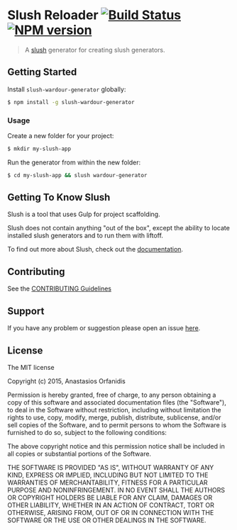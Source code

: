 # Slush Reloader [![Build Status](https://secure.travis-ci.org/KevinOrfas/slush-reloader-generator.png?branch=master)](https://travis-ci.org/KevinOrfas/slush-reloader-generator) [![NPM version](https://badge-me.herokuapp.com/api/npm/slush-wardour-generator.png)](http://badges.enytc.com/for/npm/slush-wardour-generator)

> A [slush](http://slushjs.github.io) generator for creating slush generators.

## Getting Started

Install `slush-wardour-generator` globally:

```bash
$ npm install -g slush-wardour-generator
```

### Usage

Create a new folder for your project:

```bash
$ mkdir my-slush-app
```

Run the generator from within the new folder:

```bash
$ cd my-slush-app && slush wardour-generator
```

## Getting To Know Slush

Slush is a tool that uses Gulp for project scaffolding.

Slush does not contain anything "out of the box", except the ability to locate installed slush generators and to run them with liftoff.

To find out more about Slush, check out the [documentation](https://github.com/slushjs/slush).

## Contributing

See the [CONTRIBUTING Guidelines](https://github.com/KevinOrfas/slush-wardour-generator/blob/master/CONTRIBUTING.md)

## Support
If you have any problem or suggestion please open an issue [here](https://github.com/KevinOrfas/slush-wardour-generator).

## License

The MIT license

Copyright (c) 2015, Anastasios Orfanidis

Permission is hereby granted, free of charge, to any person
obtaining a copy of this software and associated documentation
files (the "Software"), to deal in the Software without
restriction, including without limitation the rights to use,
copy, modify, merge, publish, distribute, sublicense, and/or sell
copies of the Software, and to permit persons to whom the
Software is furnished to do so, subject to the following
conditions:

The above copyright notice and this permission notice shall be
included in all copies or substantial portions of the Software.

THE SOFTWARE IS PROVIDED "AS IS", WITHOUT WARRANTY OF ANY KIND,
EXPRESS OR IMPLIED, INCLUDING BUT NOT LIMITED TO THE WARRANTIES
OF MERCHANTABILITY, FITNESS FOR A PARTICULAR PURPOSE AND
NONINFRINGEMENT. IN NO EVENT SHALL THE AUTHORS OR COPYRIGHT
HOLDERS BE LIABLE FOR ANY CLAIM, DAMAGES OR OTHER LIABILITY,
WHETHER IN AN ACTION OF CONTRACT, TORT OR OTHERWISE, ARISING
FROM, OUT OF OR IN CONNECTION WITH THE SOFTWARE OR THE USE OR
OTHER DEALINGS IN THE SOFTWARE.
